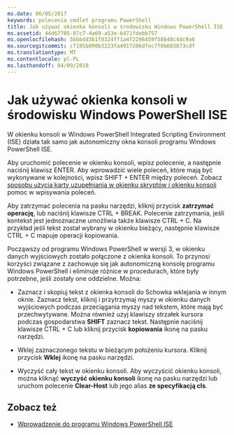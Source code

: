 ```yaml
---
ms.date: 06/05/2017
keywords: polecenia cmdlet programu PowerShell
title: Jak używać okienka konsoli w środowisku Windows PowerShell ISE
ms.assetid: 44d67705-87c7-4a69-a53e-6471fdebb757
ms.openlocfilehash: 5bbbdd3b1f0324ff1a4f2298459f58640c4dc9a6
ms.sourcegitcommit: cf195b090b3223fa4917206dfec7f0b603873cdf
ms.translationtype: MT
ms.contentlocale: pl-PL
ms.lasthandoff: 04/09/2018
---
```

# <a name="how-to-use-the-console-pane-in-the-windows-powershell-ise"></a>Jak używać okienka konsoli w środowisku Windows PowerShell ISE

W okienku konsoli w Windows PowerShell Integrated Scripting Environment (ISE) działa tak samo jak autonomiczny okna konsoli programu Windows PowerShell ISE.

Aby uruchomić polecenie w okienku konsoli, wpisz polecenie, a następnie naciśnij klawisz ENTER. Aby wprowadzić wiele poleceń, które mają być wykonywane w kolejności, wpisz SHIFT + ENTER między poleceń. Zobacz [sposobu użycia karty uzupełniania w okienku skryptów i okienku konsoli](How-to-Use-Tab-Completion-in-the-Script-Pane-and-Console-Pane.md) pomoc w wpisywania poleceń.

Aby zatrzymać polecenia na pasku narzędzi, kliknij przycisk **zatrzymać operację**, lub naciśnij klawisze CTRL + BREAK. Polecenie zatrzymania, jeśli kontekst jest jednoznaczne umożliwia także klawisze CTRL + C. Na przykład jeśli tekst został wybrany w okienku bieżący, następnie klawisze CTRL + C mapuje operacji kopiowania.

Począwszy od programu Windows PowerShell w wersji 3, w okienku danych wyjściowych zostało połączone z okienka konsoli. To przynosi korzyści związane z zachowuje się jak autonomiczną konsolę programu Windows PowerShell i eliminuje różnice w procedurach, które były potrzebne, jeśli zostały one oddzielne. Można:

- Zaznacz i skopiuj tekst z okienka konsoli do Schowka wklejania w innym oknie. Zaznacz tekst, kliknij i przytrzymaj myszy w okienku danych wyjściowych podczas przeciągania myszy nad tekstem, które mają być przechwytywane. Można również użyj klawiszy strzałek kursora podczas gospodarstwa **SHIFT** zaznacz tekst. Następnie naciśnij klawisze CTRL + C lub kliknij przycisk **kopiowania** ikonę na pasku narzędzi.

- Wklej zaznaczonego tekstu w bieżącym położeniu kursora. Kliknij przycisk **Wklej** ikonę na pasku narzędzi.

- Wyczyść cały tekst w okienku konsoli. Aby wyczyścić okienku konsoli, można kliknąć **wyczyść okienku konsoli** ikonę na pasku narzędzi lub uruchom polecenie **Clear-Host** lub jego alias **ze specyfikacją cls**.

## <a name="see-also"></a>Zobacz też

- [Wprowadzenie do programu Windows PowerShell ISE](Introducing-the-Windows-PowerShell-ISE.md)